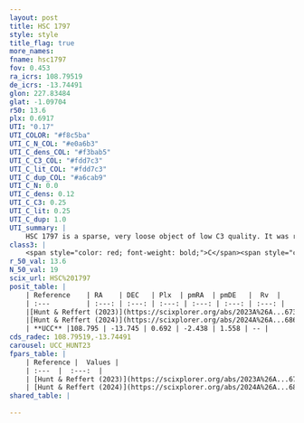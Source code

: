 ```yaml
---
layout: post
title: HSC 1797
style: style
title_flag: true
more_names: 
fname: hsc1797
fov: 0.453
ra_icrs: 108.79519
de_icrs: -13.74491
glon: 227.83484
glat: -1.09704
r50: 13.6
plx: 0.6917
UTI: "0.17"
UTI_COLOR: "#f8c5ba"
UTI_C_N_COL: "#e0a6b3"
UTI_C_dens_COL: "#f3bab5"
UTI_C_C3_COL: "#fdd7c3"
UTI_C_lit_COL: "#fdd7c3"
UTI_C_dup_COL: "#a6cab9"
UTI_C_N: 0.0
UTI_C_dens: 0.12
UTI_C_C3: 0.25
UTI_C_lit: 0.25
UTI_C_dup: 1.0
UTI_summary: |
    HSC 1797 is a sparse, very loose object of low C3 quality. It was recently reported in the literature.<br><br><span style="color: #99180f; font-weight: bold;">Warning: </span>contains less than 25 stars with <i>P>0.5</i> estimated.
class3: |
    <span style="color: red; font-weight: bold;">C</span><span style="color: red; font-weight: bold;">C</span>
r_50_val: 13.6
N_50_val: 19
scix_url: HSC%201797
posit_table: |
    | Reference    | RA    | DEC   | Plx  | pmRA  | pmDE   |  Rv  |
    | :---         | :---: | :---: | :---: | :---: | :---: | :---: |
    |[Hunt & Reffert (2023)](https://scixplorer.org/abs/2023A%26A...673A.114H) | 108.779 | -13.768 | 0.694 | -2.441 | 1.586 | -- |
    |[Hunt & Reffert (2024)](https://scixplorer.org/abs/2024A%26A...686A..42H) | 108.779 | -13.768 | 0.694 | -2.441 | 1.586 | -- |
    | **UCC** |108.795 | -13.745 | 0.692 | -2.438 | 1.558 | -- | 
cds_radec: 108.79519,-13.74491
carousel: UCC_HUNT23
fpars_table: |
    | Reference |  Values |
    | :---  |  :---:  |
    | [Hunt & Reffert (2023)](https://scixplorer.org/abs/2023A%26A...673A.114H) | `AV50=0.693, diffAV50=0.343, MOD50=10.678, logAge50=8.371` |
    | [Hunt & Reffert (2024)](https://scixplorer.org/abs/2024A%26A...686A..42H) | `MassJ=81.7617` |
shared_table: |
    
---
```

